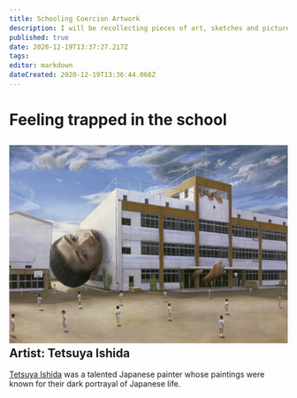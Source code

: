 ```yaml
---
title: Schooling Coercion Artwork
description: I will be recollecting pieces of art, sketches and pictures that metaphorically show the reality of the coercion in the schooling system.
published: true
date: 2020-12-19T13:37:27.217Z
tags: 
editor: markdown
dateCreated: 2020-12-19T13:36:44.068Z
---
```


# Feeling trapped in the school
![trapped_in_the_school_ishida.jpg](/blogs/guillem/trapped_in_the_school_ishida.jpg)
Artist: Tetsuya Ishida
---

[Tetsuya Ishida](https://en.wikipedia.org/wiki/Tetsuya_Ishida) was a talented Japanese painter whose paintings were known for their dark portrayal of Japanese life.